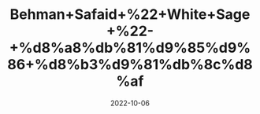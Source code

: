---
title: 'Behman+Safaid+%22+White+Sage+%22-+%d8%a8%db%81%d9%85%d9%86+%d8%b3%d9%81%db%8c%d8%af'
date: '2022-10-06' 
metatag: '' 
inventory: '0' 
draft: false 
# meta description 
shortDescripton: '%ef%bf%bdSafed+Behman+Powder+is+an+ayurvedic+medicine+that+is+primarily+used+for+the%ef%bf%bdtreatment+of+Sexual+Vitality%2c+Erectile+Dysfunction%2c+Female+Infertility%2c+Male+Infertility.'
description: 'Herb'
longdescription: ''
featured: True
# product Price
price: '60.0'
# Product Short Description
shortDescription: '%ef%bf%bdSafed+Behman+Powder+is+an+ayurvedic+medicine+that+is+primarily+used+for+the%ef%bf%bdtreatment+of+Sexual+Vitality%2c+Erectile+Dysfunction%2c+Female+Infertility%2c+Male+Infertility.'
productID: 'DB77B5E2-0F29-ED11-9968-005056B3A416'
type: 'products'
category: 'Herb' 
thumnailproduct: 'https://eraconnect.blob.core.windows.net/product-images/aminsaddiquidawakhana/DB77B5E2-0F29-ED11-9968-005056B3A416.webp' 
images:
  - image: 'https://eraconnect.blob.core.windows.net/product-images/aminsaddiquidawakhana/DB77B5E2-0F29-ED11-9968-005056B3A416.webp'  
Variants:
---